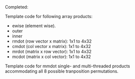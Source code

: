Completed:

Template code for following array products:

- ewise (element wise).
- outer
- inner
- rmdot (row vector x matrix): 1x1 to 4x32
- cmdot (col vector x matrix): 1x1 to 4x32
- mrdot (matrix x row vector): 1x1 to 4x32
- mcdot (matrix x col vector): 1x1 to 4x32

Template code for mmdot single- and multi-threaded products accommodating all 8 possible tranposition permutations.
